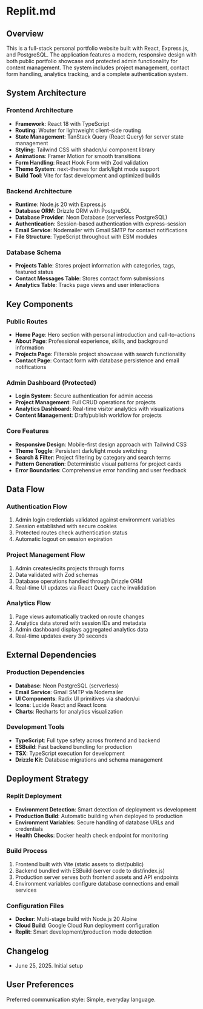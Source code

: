 # Replit.md

## Overview
This is a full-stack personal portfolio website built with React, Express.js, and PostgreSQL. The application features a modern, responsive design with both public portfolio showcase and protected admin functionality for content management. The system includes project management, contact form handling, analytics tracking, and a complete authentication system.

## System Architecture

### Frontend Architecture
- **Framework**: React 18 with TypeScript
- **Routing**: Wouter for lightweight client-side routing
- **State Management**: TanStack Query (React Query) for server state management
- **Styling**: Tailwind CSS with shadcn/ui component library
- **Animations**: Framer Motion for smooth transitions
- **Form Handling**: React Hook Form with Zod validation
- **Theme System**: next-themes for dark/light mode support
- **Build Tool**: Vite for fast development and optimized builds

### Backend Architecture
- **Runtime**: Node.js 20 with Express.js
- **Database ORM**: Drizzle ORM with PostgreSQL
- **Database Provider**: Neon Database (serverless PostgreSQL)
- **Authentication**: Session-based authentication with express-session
- **Email Service**: Nodemailer with Gmail SMTP for contact notifications
- **File Structure**: TypeScript throughout with ESM modules

### Database Schema
- **Projects Table**: Stores project information with categories, tags, featured status
- **Contact Messages Table**: Stores contact form submissions
- **Analytics Table**: Tracks page views and user interactions

## Key Components

### Public Routes
- **Home Page**: Hero section with personal introduction and call-to-actions
- **About Page**: Professional experience, skills, and background information
- **Projects Page**: Filterable project showcase with search functionality
- **Contact Page**: Contact form with database persistence and email notifications

### Admin Dashboard (Protected)
- **Login System**: Secure authentication for admin access
- **Project Management**: Full CRUD operations for projects
- **Analytics Dashboard**: Real-time visitor analytics with visualizations
- **Content Management**: Draft/publish workflow for projects

### Core Features
- **Responsive Design**: Mobile-first design approach with Tailwind CSS
- **Theme Toggle**: Persistent dark/light mode switching
- **Search & Filter**: Project filtering by category and search terms
- **Pattern Generation**: Deterministic visual patterns for project cards
- **Error Boundaries**: Comprehensive error handling and user feedback

## Data Flow

### Authentication Flow
1. Admin login credentials validated against environment variables
2. Session established with secure cookies
3. Protected routes check authentication status
4. Automatic logout on session expiration

### Project Management Flow
1. Admin creates/edits projects through forms
2. Data validated with Zod schemas
3. Database operations handled through Drizzle ORM
4. Real-time UI updates via React Query cache invalidation

### Analytics Flow
1. Page views automatically tracked on route changes
2. Analytics data stored with session IDs and metadata
3. Admin dashboard displays aggregated analytics data
4. Real-time updates every 30 seconds

## External Dependencies

### Production Dependencies
- **Database**: Neon PostgreSQL (serverless)
- **Email Service**: Gmail SMTP via Nodemailer
- **UI Components**: Radix UI primitives via shadcn/ui
- **Icons**: Lucide React and React Icons
- **Charts**: Recharts for analytics visualization

### Development Tools
- **TypeScript**: Full type safety across frontend and backend
- **ESBuild**: Fast backend bundling for production
- **TSX**: TypeScript execution for development
- **Drizzle Kit**: Database migrations and schema management

## Deployment Strategy

### Replit Deployment
- **Environment Detection**: Smart detection of deployment vs development
- **Production Build**: Automatic building when deployed to production
- **Environment Variables**: Secure handling of database URLs and credentials
- **Health Checks**: Docker health check endpoint for monitoring

### Build Process
1. Frontend built with Vite (static assets to dist/public)
2. Backend bundled with ESBuild (server code to dist/index.js)
3. Production server serves both frontend assets and API endpoints
4. Environment variables configure database connections and email services

### Configuration Files
- **Docker**: Multi-stage build with Node.js 20 Alpine
- **Cloud Build**: Google Cloud Run deployment configuration
- **Replit**: Smart development/production mode detection

## Changelog
- June 25, 2025. Initial setup

## User Preferences
Preferred communication style: Simple, everyday language.